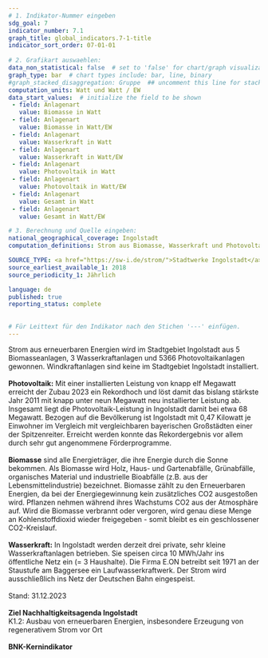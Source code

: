 ```yaml
---
# 1. Indikator-Nummer eingeben 
sdg_goal: 7 
indicator_number: 7.1
graph_title: global_indicators.7-1-title
indicator_sort_order: 07-01-01
 
# 2. Grafikart auswaehlen: 
data_non_statistical: false  # set to 'false' for chart/graph visualization 
graph_type: bar  # chart types include: bar, line, binary 
#graph_stacked_disaggregation: Gruppe  ## uncomment this line for stacked bars. eplace 'Geschlecht' with the field of aggregation. 
computation_units: Watt und Watt / EW
data_start_values:  # initialize the field to be shown  
 - field: Anlagenart
   value: Biomasse in Watt
 - field: Anlagenart
   value: Biomasse in Watt/EW
 - field: Anlagenart 
   value: Wasserkraft in Watt
 - field: Anlagenart 
   value: Wasserkraft in Watt/EW
 - field: Anlagenart 
   value: Photovoltaik in Watt
 - field: Anlagenart 
   value: Photovoltaik in Watt/EW
 - field: Anlagenart 
   value: Gesamt in Watt
 - field: Anlagenart 
   value: Gesamt in Watt/EW

# 3. Berechnung und Quelle eingeben: 
national_geographical_coverage: Ingolstadt 
computation_definitions: Strom aus Biomasse, Wasserkraft und Photovoltaik in Watt pro Einwohner/-in

SOURCE_TYPE: <a href="https://sw-i.de/strom/">Stadtwerke Ingolstadt</a> # data source  
source_earliest_available_1: 2018
source_periodicity_1: Jährlich

language: de   
published: true 
reporting_status: complete
 
 
# Für Leittext für den Indikator nach den Stichen '---' einfügen. 
---
```

Strom aus erneuerbaren Energien wird im Stadtgebiet Ingolstadt aus 5 Biomasseanlagen, 3 Wasserkraftanlagen und 5366 Photovoltaikanlagen gewonnen. Windkraftanlagen sind keine im Stadtgebiet Ingolstadt installiert.<br>
<br>
<b>Photovoltaik:</b> Mit einer installierten Leistung von knapp elf Megawatt erreicht der Zubau 2023 ein Rekordhoch und löst damit das bislang stärkste Jahr 2011 mit knapp unter neun Megawatt neu installierter Leistung ab. Insgesamt liegt die Photovoltaik-Leistung in Ingolstadt damit bei etwa 68 Megawatt. Bezogen auf die Bevölkerung ist Ingolstadt mit 0,47 Kilowatt je Einwohner im Vergleich mit vergleichbaren bayerischen Großstädten einer der Spitzenreiter. Erreicht werden konnte das Rekordergebnis vor allem durch sehr gut angenommene Förderprogramme.<br>
<br>
<b>Biomasse</b> sind alle Energieträger, die ihre Energie durch die Sonne bekommen. Als Biomasse wird  Holz, Haus- und Gartenabfälle, Grünabfälle, organisches Material und industrielle Bioabfälle (z.B. aus der Lebensmittelindustrie) bezeichnet. Biomasse zählt zu den Erneuerbaren Energien, da bei der Energiegewinnung kein zusätzliches CO2 ausgestoßen wird. Pflanzen nehmen während ihres Wachstums CO2 aus der Atmosphäre auf. Wird die Biomasse verbrannt oder vergoren, wird genau diese Menge an Kohlenstoffdioxid wieder freigegeben - somit bleibt es ein geschlossener CO2-Kreislauf.<br>
<br>
<b>Wasserkraft:</b> In Ingolstadt werden derzeit drei private, sehr kleine Wasserkraftanlagen betrieben. Sie speisen circa 10 MWh/Jahr ins öffentliche Netz ein (= 3 Haushalte).
Die Firma E.ON betreibt seit 1971 an der Staustufe am Baggersee ein Laufwasserkraftwerk. Der Strom wird ausschließlich ins Netz der Deutschen Bahn eingespeist.<br>
<br>
Stand: 31.12.2023<br>
<br>
<b>Ziel Nachhaltigkeitsagenda Ingolstadt</b><br>
K1.2: Ausbau von erneuerbaren Energien, insbesondere Erzeugung von regenerativem Strom vor Ort<br>
<br>
<b>BNK-Kernindikator</b>
